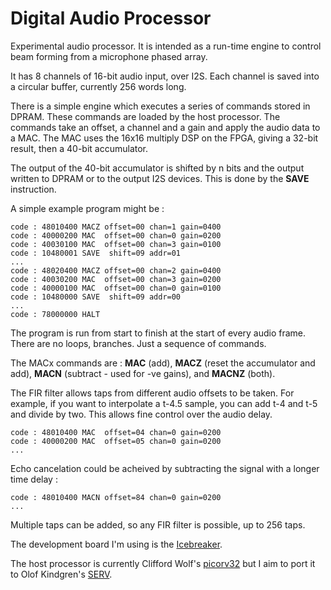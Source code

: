 Digital Audio Processor
=======================

Experimental audio processor.
It is intended as a run-time engine to control beam forming
from a microphone phased array.

It has 8 channels of 16-bit audio input, over I2S.
Each channel is saved into a circular buffer, currently 256 words long.

There is a simple engine which executes a series of commands stored in DPRAM.
These commands are loaded by the host processor.
The commands take an offset, a channel and a gain and apply the audio data to a MAC.
The MAC uses the 16x16 multiply DSP on the FPGA, giving a 32-bit result,
then a 40-bit accumulator.

The output of the 40-bit accumulator is shifted by n bits and the output written
to DPRAM or to the output I2S devices. This is done by the **SAVE** instruction.

A simple example program might be :

    code : 48010400 MACZ offset=00 chan=1 gain=0400
    code : 40000200 MAC  offset=00 chan=0 gain=0200
    code : 40030100 MAC  offset=00 chan=3 gain=0100
    code : 10480001 SAVE  shift=09 addr=01
    ...
    code : 48020400 MACZ offset=00 chan=2 gain=0400
    code : 40030200 MAC  offset=00 chan=3 gain=0200
    code : 40000100 MAC  offset=00 chan=0 gain=0100
    code : 10480000 SAVE  shift=09 addr=00
    ...
    code : 78000000 HALT

The program is run from start to finish at the start of every audio frame.
There are no loops, branches. Just a sequence of commands.

The MACx commands are : **MAC** (add), **MACZ** (reset the accumulator and add),
**MACN** (subtract - used for -ve gains), and **MACNZ** (both).

The FIR filter allows taps from different audio offsets to be taken.
For example, if you want to interpolate a t-4.5 sample,
you can add t-4 and t-5 and divide by two.
This allows fine control over the audio delay.

    code : 48010400 MAC  offset=04 chan=0 gain=0200
    code : 40000200 MAC  offset=05 chan=0 gain=0200
    ...

Echo cancelation could be acheived by subtracting the signal with a longer time delay :

    code : 48010400 MACN offset=84 chan=0 gain=0200
    ...

Multiple taps can be added, so any FIR filter is possible, up to 256 taps.

The development board I'm using is the [Icebreaker](https://1bitsquared.de/products/icebreaker).

The host processor is currently Clifford Wolf's [picorv32](https://github.com/cliffordwolf/picorv32) but I aim to port it to Olof Kindgren's [SERV](https://github.com/olofk/serv).


